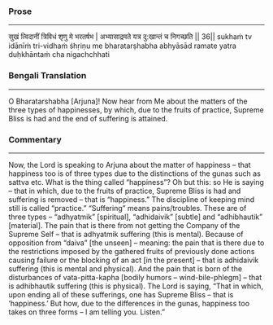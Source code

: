 ### Prose 
 --- 
सुखं त्विदानीं त्रिविधं शृणु मे भरतर्षभ |
अभ्यासाद्रमते यत्र दु:खान्तं च निगच्छति || 36||
sukhaṁ tv idānīṁ tri-vidhaṁ śhṛiṇu me bharatarṣhabha
abhyāsād ramate yatra duḥkhāntaṁ cha nigachchhati

### Bengali Translation 
 --- 
O Bharatarshabha [Arjuna]! Now hear from Me about the matters of the three types of happinesses, by which, due to the fruits of practice, Supreme Bliss is had and the end of suffering is attained. 

### Commentary 
 --- 
Now, the Lord is speaking to Arjuna about the matter of happiness – that happiness too is of three types due to the distinctions of the gunas such as sattva etc. What is the thing called “happiness”? Oh but this: so He is saying – that in which, due to the fruits of practice, Supreme Bliss is had and suffering is removed – that is “happiness.” The discipline of keeping mind still is called “practice.” “Suffering” means pains/troubles. These are of three types – “adhyatmik” [spiritual], “adhidaivik” [subtle] and “adhibhautik” [material]. The pain that is there from not getting the Company of the Supreme Self – that is adhyatmik suffering (this is mental). Because of opposition from “daiva” [the unseen] – meaning: the pain that is there due to the restrictions imposed by the gathered fruits of previously done actions causing failure or the blocking of an act [in the present] – that is adhidaivik suffering (this is mental and physical). And the pain that is born of the disturbances of vata-pitta-kapha [bodily humors – wind-bile-phlegm] – that is adhibhautik suffering (this is physical). The Lord is saying, “That in which, upon ending all of these sufferings, one has Supreme Bliss – that is ‘happiness.’ But how, due to the differences in the gunas, happiness too takes on three forms – I am telling you. Listen.”